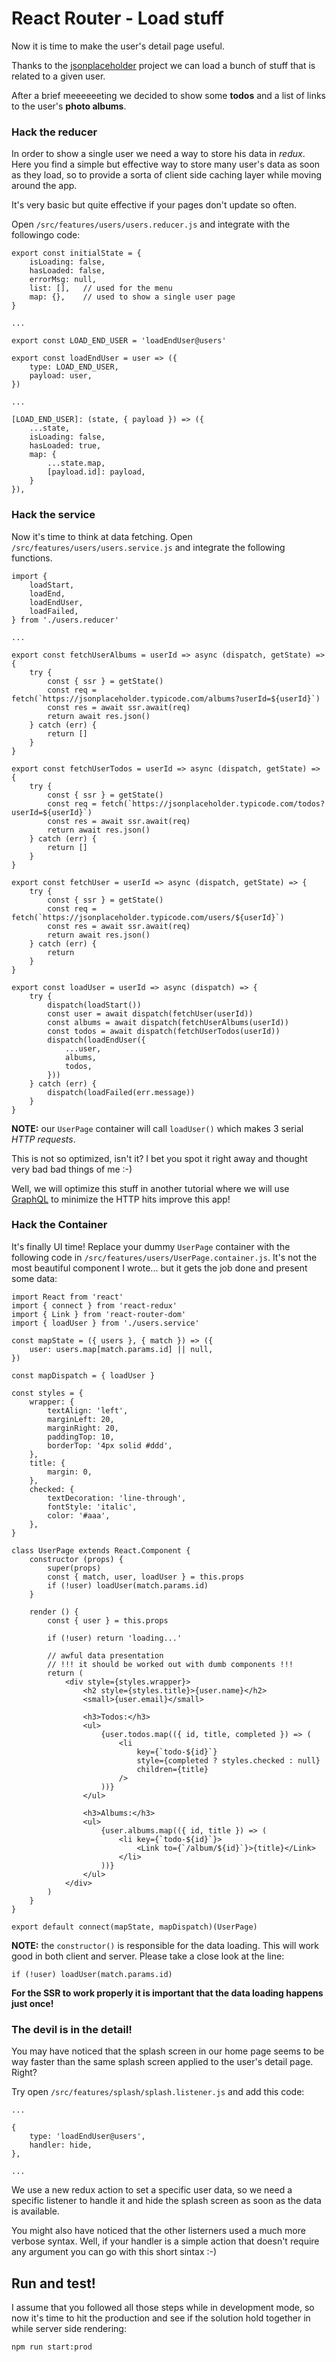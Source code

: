 # React Router - Load stuff

Now it is time to make the user's detail page useful.

Thanks to the [jsonplaceholder](https://jsonplaceholder.typicode.com) project we can
load a bunch of stuff that is related to a given user.

After a brief meeeeeeting we decided to show some **todos** and a list of links
to the user's **photo albums**.

### Hack the reducer

In order to show a single user we need a way to store his data in _redux_.
Here you find a simple but effective way to store many user's data as soon as they
load, so to provide a sorta of client side caching layer while moving around the app.

It's very basic but quite effective if your pages don't update so often.

Open `/src/features/users/users.reducer.js` and integrate with the followingo code:

    export const initialState = {
        isLoading: false,
        hasLoaded: false,
        errorMsg: null,
        list: [],   // used for the menu
        map: {},    // used to show a single user page
    }

    ...

    export const LOAD_END_USER = 'loadEndUser@users'

    export const loadEndUser = user => ({
        type: LOAD_END_USER,
        payload: user,
    })

    ...

    [LOAD_END_USER]: (state, { payload }) => ({
        ...state,
        isLoading: false,
        hasLoaded: true,
        map: {
            ...state.map,
            [payload.id]: payload,
        }
    }),

### Hack the service

Now it's time to think at data fetching. Open `/src/features/users/users.service.js`
and integrate the following functions.

    import {
        loadStart,
        loadEnd,
        loadEndUser,
        loadFailed,
    } from './users.reducer'

    ...

    export const fetchUserAlbums = userId => async (dispatch, getState) => {
        try {
            const { ssr } = getState()
            const req = fetch(`https://jsonplaceholder.typicode.com/albums?userId=${userId}`)
            const res = await ssr.await(req)
            return await res.json()
        } catch (err) {
            return []
        }
    }

    export const fetchUserTodos = userId => async (dispatch, getState) => {
        try {
            const { ssr } = getState()
            const req = fetch(`https://jsonplaceholder.typicode.com/todos?userId=${userId}`)
            const res = await ssr.await(req)
            return await res.json()
        } catch (err) {
            return []
        }
    }

    export const fetchUser = userId => async (dispatch, getState) => {
        try {
            const { ssr } = getState()
            const req = fetch(`https://jsonplaceholder.typicode.com/users/${userId}`)
            const res = await ssr.await(req)
            return await res.json()
        } catch (err) {
            return 
        }
    }

    export const loadUser = userId => async (dispatch) => {
        try {
            dispatch(loadStart())
            const user = await dispatch(fetchUser(userId))
            const albums = await dispatch(fetchUserAlbums(userId))
            const todos = await dispatch(fetchUserTodos(userId))
            dispatch(loadEndUser({
                ...user,
                albums,
                todos,
            }))
        } catch (err) {
            dispatch(loadFailed(err.message))
        }
    }

**NOTE:** our `UserPage` container will call `loadUser()` which makes 3 serial
_HTTP requests_.

This is not so optimized, isn't it? I bet you spot it right away and thought very
bad bad things of me :-)

Well, we will optimize this stuff in another tutorial where we will use
[GraphQL](https://graphql.org/) to minimize the HTTP hits improve this app!

### Hack the Container

It's finally UI time! Replace your dummy `UserPage` container with the following
code in `/src/features/users/UserPage.container.js`. It's not the most beautiful
component I wrote... but it gets the job done and present some data:

    import React from 'react'
    import { connect } from 'react-redux'
    import { Link } from 'react-router-dom'
    import { loadUser } from './users.service'

    const mapState = ({ users }, { match }) => ({
        user: users.map[match.params.id] || null,
    })

    const mapDispatch = { loadUser }

    const styles = {
        wrapper: {
            textAlign: 'left',
            marginLeft: 20,
            marginRight: 20,
            paddingTop: 10,
            borderTop: '4px solid #ddd',
        },
        title: {
            margin: 0,
        },
        checked: {
            textDecoration: 'line-through',
            fontStyle: 'italic',
            color: '#aaa',
        },
    }

    class UserPage extends React.Component {
        constructor (props) {
            super(props)
            const { match, user, loadUser } = this.props
            if (!user) loadUser(match.params.id)
        }

        render () {
            const { user } = this.props

            if (!user) return 'loading...'

            // awful data presentation
            // !!! it should be worked out with dumb components !!!
            return (
                <div style={styles.wrapper}>
                    <h2 style={styles.title}>{user.name}</h2>
                    <small>{user.email}</small>
                    
                    <h3>Todos:</h3>
                    <ul>
                        {user.todos.map(({ id, title, completed }) => (
                            <li
                                key={`todo-${id}`}
                                style={completed ? styles.checked : null}
                                children={title}
                            />
                        ))}
                    </ul>

                    <h3>Albums:</h3>
                    <ul>
                        {user.albums.map(({ id, title }) => (
                            <li key={`todo-${id}`}>
                                <Link to={`/album/${id}`}>{title}</Link>
                            </li>
                        ))}
                    </ul>
                </div>
            )
        }
    }

    export default connect(mapState, mapDispatch)(UserPage)

**NOTE:** the `constructor()` is responsible for the data loading. This will work good in
both client and server. Please take a close look at the line:

    if (!user) loadUser(match.params.id)

**For the SSR to work properly it is important that the data loading happens just once!**

### The devil is in the detail!

You may have noticed that the splash screen in our home page seems to be way faster than the
same splash screen applied to the user's detail page. Right?

Try open `/src/features/splash/splash.listener.js` and add this code:

    ...

    {
        type: 'loadEndUser@users',
        handler: hide,
    },

    ...

We use a new redux action to set a specific user data, so we need a specific listener to handle
it and hide the splash screen as soon as the data is available.

You might also have noticed that the other listerners used a much more verbose syntax. Well, if
your handler is a simple action that doesn't require any argument you can go with this short
sintax :-)

## Run and test!

I assume that you followed all those steps while in development mode, so now it's time to hit
the production and see if the solution hold together in while server side rendering:

    npm run start:prod



